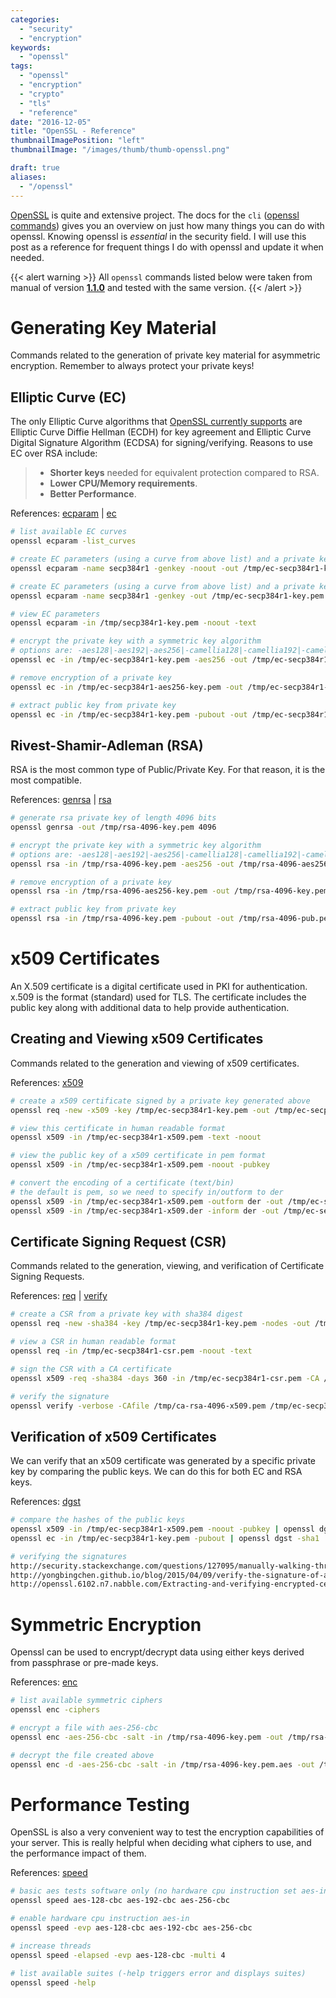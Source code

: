```yaml
---
categories:
  - "security"
  - "encryption"
keywords:
  - "openssl"
tags:
  - "openssl"
  - "encryption"
  - "crypto"
  - "tls"
  - "reference"
date: "2016-12-05"
title: "OpenSSL - Reference"
thumbnailImagePosition: "left"
thumbnailImage: "/images/thumb/thumb-openssl.png"

draft: true
aliases:
  - "/openssl"
---
```


[OpenSSL](https://www.openssl.org/) is quite and extensive project. The docs for the `cli` ([openssl commands](https://www.openssl.org/docs/man1.1.0/apps/)) gives you an overview on just how many things you can do with openssl. Knowing openssl is *essential* in the security field. I will use this post as a reference for frequent things I do with openssl and update it when needed.
<!--more-->

<!-- toc -->

{{< alert warning >}}
All `openssl` commands listed below were taken from manual of version [**1.1.0**](https://www.openssl.org/docs/man1.1.0/) and tested with the same version.
{{< /alert >}}

# Generating Key Material
Commands related to the generation of private key material for asymmetric encryption. Remember to always protect your private keys!

## Elliptic Curve (EC)
The only Elliptic Curve algorithms that [OpenSSL currently supports](https://wiki.openssl.org/index.php/Command_Line_Elliptic_Curve_Operations) are Elliptic Curve Diffie Hellman (ECDH) for key agreement and Elliptic Curve Digital Signature Algorithm (ECDSA) for signing/verifying. Reasons to use EC over RSA include:

> * **Shorter keys** needed for equivalent protection compared to RSA.
> * **Lower CPU/Memory requirements**.
> * **Better Performance**.

References: [ecparam](https://www.openssl.org/docs/man1.1.0/apps/ecparam.html) | [ec](https://www.openssl.org/docs/man1.1.0/apps/ec.html)
```bash
# list available EC curves
openssl ecparam -list_curves

# create EC parameters (using a curve from above list) and a private key but discard parameters
openssl ecparam -name secp384r1 -genkey -noout -out /tmp/ec-secp384r1-key.pem

# create EC parameters (using a curve from above list) and a private key
openssl ecparam -name secp384r1 -genkey -out /tmp/ec-secp384r1-key.pem

# view EC parameters
openssl ecparam -in /tmp/secp384r1-key.pem -noout -text

# encrypt the private key with a symmetric key algorithm
# options are: -aes128|-aes192|-aes256|-camellia128|-camellia192|-camellia256|-des|-des3|-idea
openssl ec -in /tmp/ec-secp384r1-key.pem -aes256 -out /tmp/ec-secp384r1-aes256-key.pem

# remove encryption of a private key
openssl ec -in /tmp/ec-secp384r1-aes256-key.pem -out /tmp/ec-secp384r1-key.pem

# extract public key from private key
openssl ec -in /tmp/ec-secp384r1-key.pem -pubout -out /tmp/ec-secp384r1-pub.pem
```

## Rivest-Shamir-Adleman (RSA)
RSA is the most common type of Public/Private Key. For that reason, it is the most compatible.

References: [genrsa](https://www.openssl.org/docs/man1.1.0/apps/genrsa.html) | [rsa](https://www.openssl.org/docs/man1.1.0/apps/rsa.html)
```bash
# generate rsa private key of length 4096 bits
openssl genrsa -out /tmp/rsa-4096-key.pem 4096

# encrypt the private key with a symmetric key algorithm
# options are: -aes128|-aes192|-aes256|-camellia128|-camellia192|-camellia256|-des|-des3|-idea
openssl rsa -in /tmp/rsa-4096-key.pem -aes256 -out /tmp/rsa-4096-aes256-key.pem 4096

# remove encryption of a private key
openssl rsa -in /tmp/rsa-4096-aes256-key.pem -out /tmp/rsa-4096-key.pem

# extract public key from private key
openssl rsa -in /tmp/rsa-4096-key.pem -pubout -out /tmp/rsa-4096-pub.pem
```

# x509 Certificates
An X.509 certificate is a digital certificate used in PKI for authentication. x.509 is the format (standard) used for TLS. The certificate includes the public key along with additional data to help provide authentication.

## Creating and Viewing x509 Certificates
Commands related to the generation and viewing of x509 certificates.

References: [x509](https://www.openssl.org/docs/man1.1.0/apps/x509.html)
```bash
# create a x509 certificate signed by a private key generated above
openssl req -new -x509 -key /tmp/ec-secp384r1-key.pem -out /tmp/ec-secp384r1-x509.pem -days 365

# view this certificate in human readable format
openssl x509 -in /tmp/ec-secp384r1-x509.pem -text -noout

# view the public key of a x509 certificate in pem format
openssl x509 -in /tmp/ec-secp384r1-x509.pem -noout -pubkey

# convert the encoding of a certificate (text/bin)
# the default is pem, so we need to specify in/outform to der
openssl x509 -in /tmp/ec-secp384r1-x509.pem -outform der -out /tmp/ec-secp384r1-x509.der
openssl x509 -in /tmp/ec-secp384r1-x509.der -inform der -out /tmp/ec-secp384r1-x509.pem
```

## Certificate Signing Request (CSR)
Commands related to the generation, viewing, and verification of Certificate Signing Requests.

References: [req](https://www.openssl.org/docs/man1.1.0/apps/req.html) | [verify](https://www.openssl.org/docs/man1.1.0/apps/verify.html)
```bash
# create a CSR from a private key with sha384 digest
openssl req -new -sha384 -key /tmp/ec-secp384r1-key.pem -nodes -out /tmp/ec-secp384r1-csr.pem

# view a CSR in human readable format
openssl req -in /tmp/ec-secp384r1-csr.pem -noout -text

# sign the CSR with a CA certificate
openssl x509 -req -sha384 -days 360 -in /tmp/ec-secp384r1-csr.pem -CA /tmp/ca-rsa-4096-x509.pem -CAkey /tmp/ca-rsa-4096-key.pem -CAcreateserial -out /tmp/ec-secp384r1-x509-signed.pem

# verify the signature
openssl verify -verbose -CAfile /tmp/ca-rsa-4096-x509.pem /tmp/ec-secp384r1-x509-signed.pem
```

## Verification of x509 Certificates
We can verify that an x509 certificate was generated by a specific private key by comparing the public keys. We can do this for both EC and RSA keys.

References: [dgst](https://www.openssl.org/docs/man1.1.0/apps/dgst.html)
```bash
# compare the hashes of the public keys
openssl x509 -in /tmp/ec-secp384r1-x509.pem -noout -pubkey | openssl dgst -sha1
openssl ec -in /tmp/ec-secp384r1-key.pem -pubout | openssl dgst -sha1

# verifying the signatures
http://security.stackexchange.com/questions/127095/manually-walking-through-the-signature-validation-of-a-certificate
http://yongbingchen.github.io/blog/2015/04/09/verify-the-signature-of-a-x-dot-509-certificate/
http://openssl.6102.n7.nabble.com/Extracting-and-verifying-encrypted-certificate-digest-td8548.html
```

# Symmetric Encryption
Openssl can be used to encrypt/decrypt data using either keys derived from passphrase or pre-made keys.

References: [enc](https://www.openssl.org/docs/man1.1.0/apps/enc.html)
```bash
# list available symmetric ciphers
openssl enc -ciphers

# encrypt a file with aes-256-cbc
openssl enc -aes-256-cbc -salt -in /tmp/rsa-4096-key.pem -out /tmp/rsa-4096-key.pem.aes

# decrypt the file created above
openssl enc -d -aes-256-cbc -salt -in /tmp/rsa-4096-key.pem.aes -out /tmp/rsa-4096-key.pem
```

# Performance Testing
OpenSSL is also a very convenient way to test the encryption capabilities of your server. This is really helpful when deciding what ciphers to use, and the performance impact of them.

References: [speed](https://www.openssl.org/docs/man1.1.0/apps/speed.html)
```bash
# basic aes tests software only (no hardware cpu instruction set aes-in)
openssl speed aes-128-cbc aes-192-cbc aes-256-cbc

# enable hardware cpu instruction aes-in
openssl speed -evp aes-128-cbc aes-192-cbc aes-256-cbc

# increase threads
openssl speed -elapsed -evp aes-128-cbc -multi 4

# list available suites (-help triggers error and displays suites)
openssl speed -help
```
